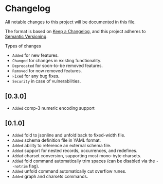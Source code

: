 # Changelog

All notable changes to this project will be documented in this file.

The format is based on [Keep a Changelog](https://keepachangelog.com/en/1.1.0/),
and this project adheres to [Semantic Versioning](https://semver.org/spec/v2.0.0.html).

Types of changes

- `Added` for new features.
- `Changed` for changes in existing functionality.
- `Deprecated` for soon-to-be removed features.
- `Removed` for now removed features.
- `Fixed` for any bug fixes.
- `Security` in case of vulnerabilities.

## [0.3.0]

- `Added` comp-3 numeric encoding support

## [0.1.0]

- `Added` fold to jsonline and unfold back to fixed-width file.
- `Added` schema definition file in YAML format.
- `Added` ability to reference an external schema file.
- `Added` support for nested records, occurrences, and redefines.
- `Added` charset conversion, supporting most mono-byte charsets.
- `Added` fold command automatically trim spaces (can be disabled via the `--notrim` flag).
- `Added` unfold command automatically cut overflow runes.
- `Added` graph and charsets commands.
